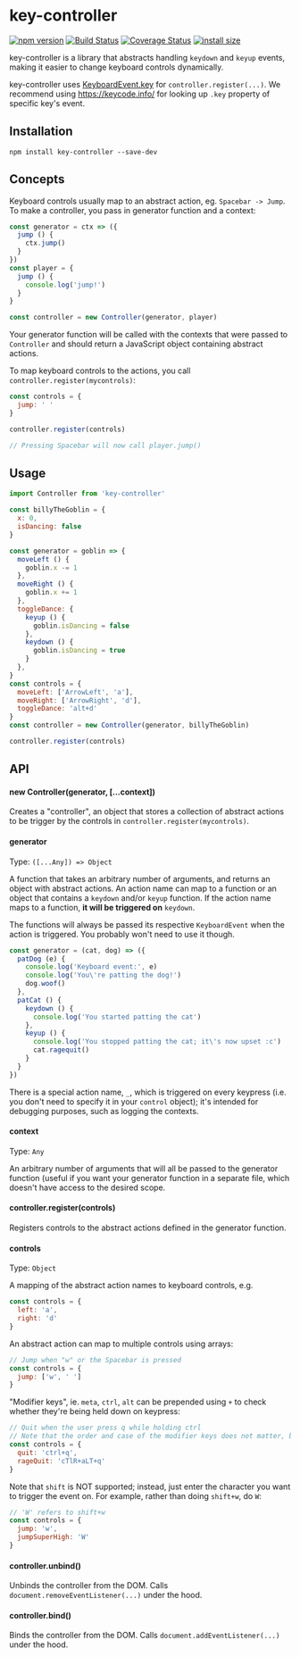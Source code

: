 # key-controller

[![npm version](https://badge.fury.io/js/key-controller.svg)](https://badge.fury.io/js/key-controller)
[![Build Status](https://travis-ci.org/ScottyFillups/key-controller.svg?branch=master)](https://travis-ci.org/ScottyFillups/key-controller)
[![Coverage Status](https://coveralls.io/repos/github/ScottyFillups/key-controller/badge.svg?branch=master)](https://coveralls.io/github/ScottyFillups/key-controller?branch=master)
[![install size](https://packagephobia.now.sh/badge?p=key-controller)](https://packagephobia.now.sh/result?p=key-controller)

key-controller is a library that abstracts handling `keydown` and `keyup` events, making it easier to change keyboard controls dynamically.

key-controller uses [KeyboardEvent.key](https://developer.mozilla.org/en-US/docs/Web/API/KeyboardEvent/key) for `controller.register(...)`. We recommend using https://keycode.info/ for looking up `.key` property of specific key's event.

## Installation

```
npm install key-controller --save-dev
```

## Concepts

Keyboard controls usually map to an abstract action, eg. `Spacebar -> Jump`. To make a controller, you pass in generator function and a context:

```js
const generator = ctx => ({
  jump () {
    ctx.jump()
  }
})
const player = {
  jump () {
    console.log('jump!')
  }
}

const controller = new Controller(generator, player)
```

Your generator function will be called with the contexts that were passed to `Controller` and should return a JavaScript object containing abstract actions.

To map keyboard controls to the actions, you call `controller.register(mycontrols)`:

```js
const controls = {
  jump: ' '
}

controller.register(controls)

// Pressing Spacebar will now call player.jump()
```

## Usage

```js
import Controller from 'key-controller'

const billyTheGoblin = {
  x: 0,
  isDancing: false
}

const generator = goblin => {
  moveLeft () {
    goblin.x -= 1
  },
  moveRight () {
    goblin.x += 1
  },
  toggleDance: {
    keyup () {
      goblin.isDancing = false
    },
    keydown () {
      goblin.isDancing = true
    }
  },
}
const controls = {
  moveLeft: ['ArrowLeft', 'a'],
  moveRight: ['ArrowRight', 'd'],
  toggleDance: 'alt+d'
}
const controller = new Controller(generator, billyTheGoblin)

controller.register(controls)
```

## API

#### new Controller(generator, [...context])

Creates a "controller", an object that stores a collection of abstract actions to be trigger by the controls in `controller.register(mycontrols)`.

#### generator

Type: `([...Any]) => Object`

A function that takes an arbitrary number of arguments, and returns an object with abstract actions. An action name can map to a function or an object that contains a `keydown` and/or `keyup` function. If the action name maps to a function, **it will be triggered on** `keydown`. 

The functions will always be passed its respective `KeyboardEvent` when the action is triggered. You probably won't need to use it though.

```js
const generator = (cat, dog) => ({
  patDog (e) {
    console.log('Keyboard event:', e)
    console.log('You\'re patting the dog!')
    dog.woof()
  },
  patCat () {
    keydown () {
      console.log('You started patting the cat')
    },
    keyup () {
      console.log('You stopped patting the cat; it\'s now upset :c')
      cat.ragequit()
    }
  }
})
```

There is a special action name, `_`, which is triggered on every keypress (i.e. you don't need to specify it in your `control` object); it's intended for debugging purposes, such as logging the contexts.

#### context

Type: `Any`

An arbitrary number of arguments that will all be passed to the generator function (useful if you want your generator function in a separate file, which doesn't have access to the desired scope.

#### controller.register(controls)

Registers controls to the abstract actions defined in the generator function.

#### controls

Type: `Object`

A mapping of the abstract action names to keyboard controls, e.g.

```js
const controls = {
  left: 'a',
  right: 'd'
}
```

An abstract action can map to multiple controls using arrays:

```js
// Jump when "w" or the Spacebar is pressed
const controls = {
  jump: ['w', ' ']
}
```

"Modifier keys", ie. `meta`, `ctrl`, `alt` can be prepended using `+` to check whether they're being held down on keypress:

```js
// Quit when the user press q while holding ctrl
// Note that the order and case of the modifier keys does not matter, but the "primary key" must be the last character
const controls = {
  quit: 'ctrl+q',
  rageQuit: 'cTlR+aLT+q'
}
```

Note that `shift` is NOT supported; instead, just enter the character you want to trigger the event on. For example, rather than doing `shift+w`, do `W`:
```js
// 'W' refers to shift+w
const controls = {
  jump: 'w',
  jumpSuperHigh: 'W'
}
```

#### controller.unbind()

Unbinds the controller from the DOM. Calls `document.removeEventListener(...)` under the hood.

#### controller.bind()

Binds the controller from the DOM. Calls `document.addEventListener(...)` under the hood.
